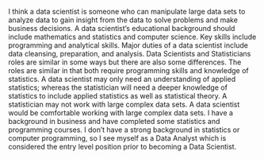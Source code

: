 I think a data scientist is someone who can manipulate large data sets to analyze data to gain insight from the data to solve problems and make business decisions.  A data scientist’s educational background should include mathematics and statistics and computer science. Key skills include programming and analytical skills.  Major duties of a data scientist include data cleansing, preparation, and analysis.
Data Scientists and Statisticians roles are similar in some ways but there are also some differences.  The roles are similar in that both require programming skills and knowledge of statistics.  A data scientist may only need an understanding of applied statistics; whereas the statistician will need a deeper knowledge of statistics to include applied statistics as well as statistical theory.  A statistician may not work with large complex data sets. A data scientist would be comfortable working with large complex data sets.
I have a background in business and have completed some statistics and programming courses. I don’t have a strong background in statistics or computer programming, so I see myself as a Data Analyst which is considered the entry level position prior to becoming a Data Scientist. 
